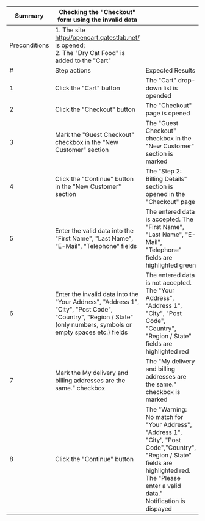 |Summary|Checking the "Checkout" form using the invalid data||
|---|---|---|
|Preconditions|1. The site http://opencart.qatestlab.net/ is opened;<br/>2. The "Dry Cat Food" is added to the "Cart"|
|#|Step actions|Expected Results|
|1|Click the "Cart" button|The "Cart" drop-down list is opended|
|2|Click the "Checkout" button|The "Checkout" page is opened|
|3|Mark the "Guest Checkout" checkbox in the "New Customer" section|The "Guest Checkout" checkbox in the "New Customer" section is marked|
|4|Click the "Continue" button in the "New Customer" section|The "Step 2: Billing Details" section is opened in the "Checkout" page|
|5|Enter the valid data into the "First Name", "Last Name", "E-Mail", "Telephone" fields|The entered data is accepted. The "First Name", "Last Name", "E-Mail", "Telephone" fields are highlighted green|
|6|Enter the invalid data into the "Your Address", "Address 1", "City", "Post Code", "Country", "Region / State" (only numbers, symbols or empty spaces etc.) fields|The entered data is not accepted. The "Your Address", "Address 1", "City", "Post Code", "Country", "Region / State"  fields are highlighted red|
|7|Mark the My delivery and billing addresses are the same." checkbox|The "My delivery and billing addresses are the same." checkbox is marked|
|8|Click the "Continue" button|The "Warning: No match for "Your Address", "Address 1", "City', "Post Code","Country", "Region / State" fields are highlighted red. The "Please enter a valid data." Notification is dispayed|
